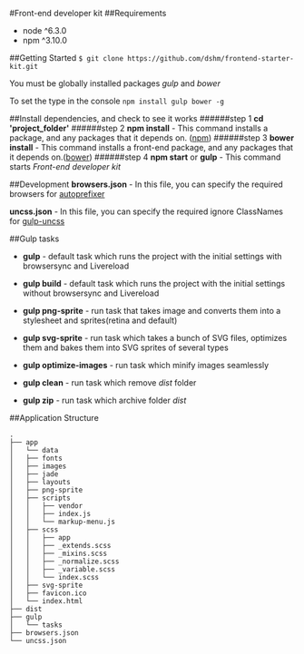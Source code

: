 #Front-end developer kit
##Requirements
* node ^6.3.0
* npm ^3.10.0

##Getting Started
`$ git clone https://github.com/dshm/frontend-starter-kit.git`

You must be globally installed packages *gulp* and *bower*

To set the type in the console `npm install gulp bower -g`

##Install dependencies, and check to see it works
######step 1
**cd 'project_folder'**
######step 2
**npm install** - This command installs a package, and any packages that it depends on. ([npm](https://www.npmjs.com/ "npm is the package manager for JavaScript"))
######step 3
**bower install** - This command installs a front-end package, and any packages that it depends on.([bower](https://bower.io/ "Bower is a command line utility. Install it with npm."))
######step 4
**npm start** or **gulp** - This command starts *Front-end developer kit*

##Development
**browsers.json** - In this file, you can specify the required browsers for [autoprefixer](https://github.com/postcss/autoprefixer "Parse CSS and add vendor prefixes to rules by Can I Use")

**uncss.json** - In this file, you can specify the required ignore ClassNames for [gulp-uncss](https://www.npmjs.com/package/gulp-uncss)

##Gulp tasks
* **gulp** - default task which runs the project with the initial settings with browsersync and Livereload

* **gulp build** - default task which runs the project with the initial settings without browsersync and Livereload

* **gulp png-sprite** - run task that takes image and converts them into a stylesheet and sprites(retina and default)

* **gulp svg-sprite** - run task which takes a bunch of SVG files, optimizes them and bakes them into SVG sprites of several types

* **gulp optimize-images** - run task which minify images seamlessly

* **gulp clean** - run task which remove *dist* folder

* **gulp zip** - run task which archive folder *dist*

##Application Structure
```
.
├── app
│   └── data
│   ├── fonts
│   ├── images
│   ├── jade
│   ├── layouts
│   ├── png-sprite
│   ├── scripts
│   │   ├── vendor
│   │   ├── index.js
│   │   └── markup-menu.js
│   ├── scss
│   │   ├── app
│   │   ├── _extends.scss
│   │   ├── _mixins.scss
│   │   ├── _normalize.scss
│   │   ├── _variable.scss
│   │   └── index.scss
│   ├── svg-sprite
│   ├── favicon.ico
│   └── index.html                
├── dist               
├── gulp                    
│   └── tasks
├── browsers.json           
└── uncss.json                   
```
